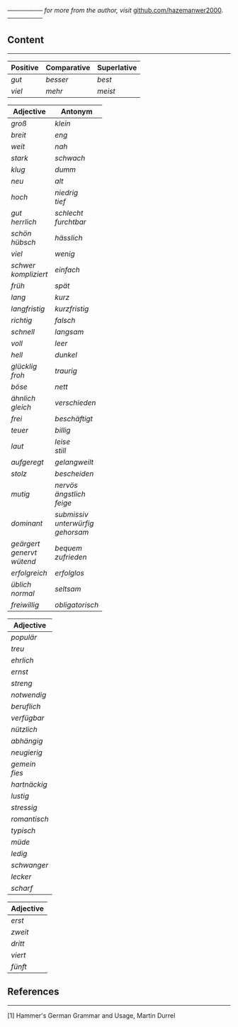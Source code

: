 ──────── *for more from the author, visit* [github.com/hazemanwer2000](https://github.com/hazemanwer2000). ────────
## Content
---

| Positive | Comparative | Superlative |
| -------- | ----------- | ----------- |
| *gut*    | *besser*    | *best*      |
| *viel*   | *mehr*      | *meist*     |

| Adjective                           | Antonym                                    |
| ----------------------------------- | ------------------------------------------ |
| *groß*                              | *klein*                                    |
| *breit*                             | *eng*                                      |
| *weit*                              | *nah*                                      |
| *stark*                             | *schwach*                                  |
| *klug*                              | *dumm*                                     |
| *neu*                               | *alt*                                      |
| *hoch*                              | *niedrig*<br>*tief*                        |
| *gut*<br>*herrlich*                 | *schlecht*<br>*furchtbar*                  |
| *schön*<br>*hübsch*                 | *hässlich*                                 |
| *viel*                              | *wenig*                                    |
| *schwer*<br>*kompliziert*           | *einfach*                                  |
| *früh*                              | *spät*<br>                                 |
| *lang*                              | *kurz*                                     |
| *langfristig*                       | *kurzfristig*                              |
| *richtig*                           | *falsch*                                   |
| *schnell*                           | *langsam*                                  |
| *voll*                              | *leer*                                     |
| *hell*                              | *dunkel*                                   |
| *glücklig*<br>*froh*                | *traurig*                                  |
| *böse*                              | *nett*                                     |
| *ähnlich*<br>*gleich*               | *verschieden*                              |
| *frei*                              | *beschäftigt*                              |
| *teuer*                             | *billig*                                   |
| *laut*                              | *leise*<br>*still*                         |
| *aufgeregt*                         | *gelangweilt*                              |
| *stolz*                             | *bescheiden*                               |
| *mutig*                             | *nervös*<br>*ängstlich*<br>*feige*         |
| *dominant*                          | *submissiv*<br>*unterwürfig*<br>*gehorsam* |
| *geärgert*<br>*genervt*<br>*wütend* | *bequem*<br>*zufrieden*                    |
| *erfolgreich*                       | *erfolglos*                                |
| *üblich*<br>*normal*                | *seltsam*                                  |
| *freiwillig*                        | *obligatorisch*                            |

| Adjective          |
| ------------------ |
| *populär*          |
| *treu*             |
| *ehrlich*          |
| *ernst*            |
| *streng*           |
| *notwendig*        |
| *beruflich*        |
| *verfügbar*        |
| *nützlich*         |
| *abhängig*         |
| *neugierig*        |
| *gemein*<br>*fies* |
| *hartnäckig*       |
| *lustig*           |
| *stressig*         |
| *romantisch*       |
| *typisch*          |
| *müde*             |
| *ledig*            |
| *schwanger*        |
| *lecker*           |
| *scharf*           |

| Adjective |
| --------- |
| *erst*    |
| *zweit*   |
| *dritt*   |
| *viert*   |
| *fünft*   |

## References
---
[1] Hammer's German Grammar and Usage, Martin Durrel